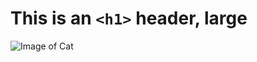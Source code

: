 # This is an `<h1>` header, large

![Image of Cat](https://encrypted-tbn0.gstatic.com/images?q=tbn:ANd9GcQ31-OE4i9ST8qidcOnOnmfNJNHzfPfHWszGg&s)
